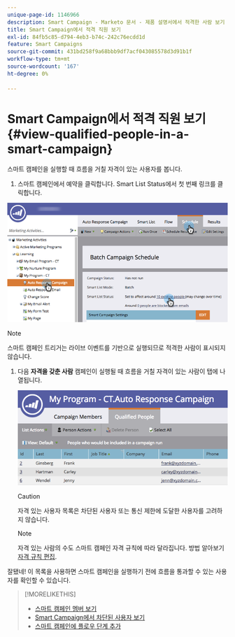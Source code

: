 ```yaml
---
unique-page-id: 1146966
description: Smart Campaign - Marketo 문서 - 제품 설명서에서 적격한 사람 보기
title: Smart Campaign에서 적격 직원 보기
exl-id: 84fb5c85-d794-4eb3-b74c-242c76ecdd1d
feature: Smart Campaigns
source-git-commit: 431bd258f9a68bbb9df7acf043085578d3d91b1f
workflow-type: tm+mt
source-wordcount: '167'
ht-degree: 0%

---
```


# Smart Campaign에서 적격 직원 보기 {#view-qualified-people-in-a-smart-campaign}

스마트 캠페인을 실행할 때 흐름을 거칠 자격이 있는 사용자를 봅니다.

1. 스마트 캠페인에서 예약을 클릭합니다. Smart List Status에서 첫 번째 링크를 클릭합니다.

![](assets/qualifedpeople-hands.png)

>[!NOTE]
>
>스마트 캠페인 트리거는 라이브 이벤트를 기반으로 실행되므로 적격한 사람이 표시되지 않습니다.

1. 다음 **자격을 갖춘 사람** 캠페인이 실행될 때 흐름을 거칠 자격이 있는 사람이 탭에 나열됩니다.

   ![](assets/qualifiedpeople-tab.png)

   >[!CAUTION]
   >
   >자격 있는 사용자 목록은 차단된 사용자 또는 통신 제한에 도달한 사용자를 고려하지 않습니다.

   >[!NOTE]
   >
   >자격 있는 사람의 수도 스마트 캠페인 자격 규칙에 따라 달라집니다. 방법 알아보기 [자격 규칙 편집](/help/marketo/product-docs/core-marketo-concepts/smart-campaigns/using-smart-campaigns/edit-qualification-rules-in-a-smart-campaign.md).

잘됐네! 이 목록을 사용하면 스마트 캠페인을 실행하기 전에 흐름을 통과할 수 있는 사용자를 확인할 수 있습니다.

>[!MORELIKETHIS]
>
>* [스마트 캠페인 멤버 보기](/help/marketo/product-docs/core-marketo-concepts/smart-campaigns/smart-campaign-data/view-smart-campaign-members.md)
>* [Smart Campaign에서 차단된 사용자 보기](/help/marketo/product-docs/core-marketo-concepts/smart-campaigns/smart-campaign-data/view-blocked-people-in-a-smart-campaign.md)
>* [스마트 캠페인에 플로우 단계 추가](/help/marketo/product-docs/core-marketo-concepts/smart-campaigns/flow-actions/add-a-flow-step-to-a-smart-campaign.md)

